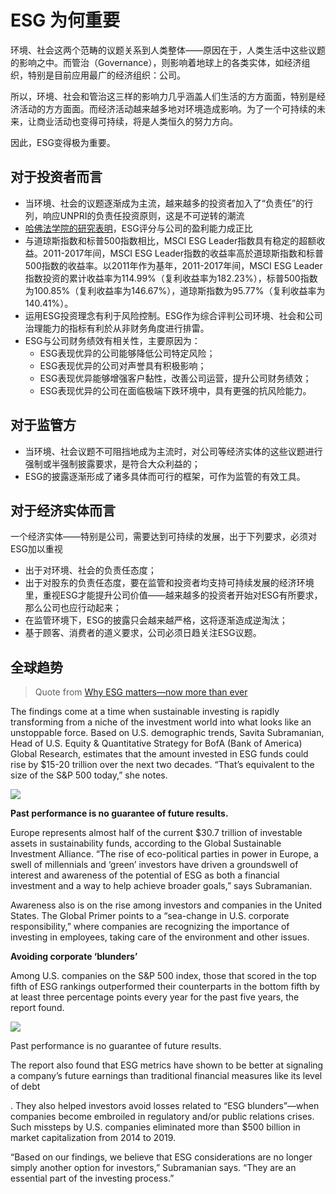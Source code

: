 # ESG 为何重要

环境、社会这两个范畴的议题关系到人类整体——原因在于，人类生活中这些议题的影响之中。而管治（Governance），则影响着地球上的各类实体，如经济组织，特别是目前应用最广的经济组织：公司。

所以，环境、社会和管治这三样的影响力几乎涵盖人们生活的方方面面，特别是经济活动的方方面面。而经济活动越来越多地对环境造成影响。为了一个可持续的未来，让商业活动也变得可持续，将是人类恒久的努力方向。

因此，ESG变得极为重要。

## 对于投资者而言

- 当环境、社会的议题逐渐成为主流，越来越多的投资者加入了“负责任”的行列，响应UNPRI的负责任投资原则，这是不可逆转的潮流
- [哈佛法学院的研究表明](https://corpgov.law.harvard.edu/2020/01/14/esg-matters/)，ESG评分与公司的盈利能力成正比
- 与道琼斯指数和标普500指数相比，MSCI ESG Leader指数具有稳定的超额收益。2011-2017年间，MSCI ESG Leader指数的收益率高於道琼斯指数和标普500指数的收益率。以2011年作为基年，2011-2017年间，MSCI ESG Leader指数投资的累计收益率为114.99%（复利收益率为182.23%），标普500指数为100.85%（复利收益率为146.67%），道琼斯指数为95.77%（复利收益率为140.41%）。 
- 运用ESG投资理念有利于风险控制。ESG作为综合评判公司环境、社会和公司治理能力的指标有利於从非财务角度进行排雷。
- ESG与公司财务绩效有相关性，主要原因为：
  - ESG表现优异的公司能够降低公司特定风险；
  - ESG表现优异的公司对声誉具有积极影响；
  - ESG表现优异能够增强客户黏性，改善公司运营，提升公司财务绩效；
  - ESG表现优异的公司在面临极端下跌环境中，具有更强的抗风险能力。

## 对于监管方

- 当环境、社会议题不可阻挡地成为主流时，对公司等经济实体的这些议题进行强制或半强制披露要求，是符合大众利益的；
- ESG的披露逐渐形成了诸多具体而可行的框架，可作为监管的有效工具。

## 对于经济实体而言

一个经济实体——特别是公司，需要达到可持续的发展，出于下列要求，必须对ESG加以重视

- 出于对环境、社会的负责任态度；
- 出于对股东的负责任态度，要在监管和投资者均支持可持续发展的经济环境里，重视ESG才能提升公司价值——越来越多的投资者开始对ESG有所要求，那么公司也应行动起来；
- 在监管环境下，ESG的披露只会越来越严格，这将逐渐造成逆淘汰；
- 基于顾客、消费者的道义要求，公司必须日趋关注ESG议题。

## 全球趋势

> Quote from [Why ESG matters—now more than ever](https://www.privatebank.bankofamerica.com/articles/why-esg-matters.html) 

The findings come at a time when sustainable investing is rapidly transforming from a niche of the investment world into what looks like an unstoppable force. Based on U.S. demographic trends, Savita Subramanian, Head of U.S. Equity & Quantitative Strategy for BofA (Bank of America) Global Research, estimates that the amount invested in ESG funds could rise by $15-20 trillion over the next two decades. “That’s equivalent to the size of the S&P 500 today,” she notes.

![](BofA_ESG-Placemat_For-in-line-article_2.png)

**Past performance is no guarantee of future results.**

Europe represents almost half of the current $30.7 trillion of investable assets in sustainability funds, according to the Global Sustainable Investment Alliance. “The rise of eco-political parties in power in Europe, a swell of millennials and ‘green’ investors have driven a groundswell of interest and awareness of the potential of ESG as both a financial investment and a way to help achieve broader goals,” says Subramanian.

Awareness also is on the rise among investors and companies in the United States. The Global Primer points to a “sea-change in U.S. corporate responsibility,” where companies are recognizing the importance of investing in employees, taking care of the environment and other issues.

**Avoiding corporate ‘blunders’**

Among U.S. companies on the S&P 500 index, those that scored in the top fifth of ESG rankings outperformed their counterparts in the bottom fifth by at least three percentage points every year for the past five years, the report found. 

[^1]: MSCI ESG Research LLC, FactSet, Refinitiv, Sustainalytics, BofA Global Research U.S. Equity & Quant Strategy

![](BofA_ESG-Placemat_For-in-line-article_2.png)

Past performance is no guarantee of future results.

The report also found that ESG metrics have shown to be better at signaling a company’s future earnings than traditional financial measures like its level of debt

[^2]: Based on median change in 3yr EPOS volatility of S&P 500 companies  over subsequent three years, based on Refinitiv Overall ESG score from  12/2005-12/2015 (with volatility through 12/2018)

. They also helped investors avoid losses related to “ESG blunders”—when companies become embroiled in regulatory and/or public relations crises. Such missteps by U.S. companies eliminated more than $500 billion in market capitalization from 2014 to 2019.

[^3]: Includes 24 major S&P 500 corporate controversies related to data  breaches, accounting scandals, sexual harassment and other ESG matters.The information above is extracted from a previously published  research report dated November 25, 2019, which contains additional  information and important disclosures. The report may be found at:https://www.bofaml.com/content/dam/boamlimages/documents/articles/ID19_12722/ESG_from_A_to_Z.pdf

“Based on our findings, we believe that ESG considerations are no longer simply another option for investors,” Subramanian says. “They are an essential part of the investing process.”